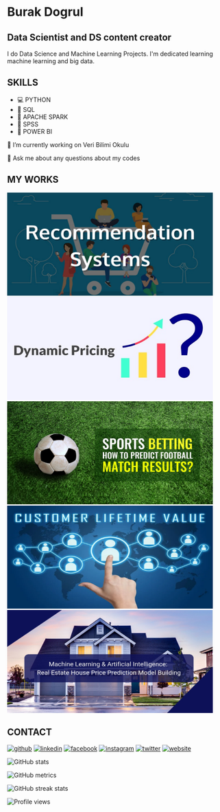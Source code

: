 # Burak Dogrul
## Data Scientist and DS content creator

I do Data Science and Machine Learning Projects. I'm dedicated learning machine learning and big data.


## SKILLS
* 💻 PYTHON
* 💾 SQL
* 🎯 APACHE SPARK
* 🔑 SPSS
* 🔎 POWER BI


🔭 I’m currently working on Veri Bilimi Okulu 

💬 Ask me about any questions about my codes 

## MY WORKS

[<img src='https://github.com/burakdogrul/burakdogrul/blob/main/recsys.jpeg' height='240' width='480'>](https://github.com/burakdogrul/Overview-of-Recommender-Systems-And-Implementations)
[<img src='https://github.com/burakdogrul/burakdogrul/blob/main/dynamic-pricing.jpg' height='240' width='480'>](https://github.com/burakdogrul/dynamic_pricing)
[<img src='https://github.com/burakdogrul/burakdogrul/blob/main/pred.jpg' height='240' width='480'>](https://github.com/burakdogrul/Predict_LiveMatch_Score)
[<img src='https://github.com/burakdogrul/burakdogrul/blob/main/cltv.webp' height='240' width='480'>](https://github.com/burakdogrul/cltv_via_bg-nbd-gammagamma)
[<img src='https://github.com/burakdogrul/House_Price_Prediction/blob/main/images/houspreice.jpg' height='240' width='480'>](https://github.com/burakdogrul/House_Price_Prediction)

## CONTACT

[<img src='https://cdn.jsdelivr.net/npm/simple-icons@3.0.1/icons/github.svg' alt='github' height='40'>](https://github.com/burakdogrul)  [<img src='https://cdn.jsdelivr.net/npm/simple-icons@3.0.1/icons/linkedin.svg' alt='linkedin' height='40'>](https://www.linkedin.com/in/burakdogrul/)  [<img src='https://cdn.jsdelivr.net/npm/simple-icons@3.0.1/icons/facebook.svg' alt='facebook' height='40'>](https://www.facebook.com/burakdogrul92/)  [<img src='https://cdn.jsdelivr.net/npm/simple-icons@3.0.1/icons/instagram.svg' alt='instagram' height='40'>](https://www.instagram.com/burakdogrul/)  [<img src='https://cdn.jsdelivr.net/npm/simple-icons@3.0.1/icons/twitter.svg' alt='twitter' height='40'>](https://twitter.com/ikibirsekiz)  [<img src='https://cdn.jsdelivr.net/npm/simple-icons@3.0.1/icons/icloud.svg' alt='website' height='40'>](www.burakdogrul.com)  

![GitHub stats](https://github-readme-stats.vercel.app/api?username=burakdogrul&show_icons=true)  

![GitHub metrics](https://metrics.lecoq.io/burakdogrul)  

![GitHub streak stats](https://github-readme-streak-stats.herokuapp.com/?user=burakdogrul)  

![Profile views](https://gpvc.arturio.dev/burakdogrul)  
